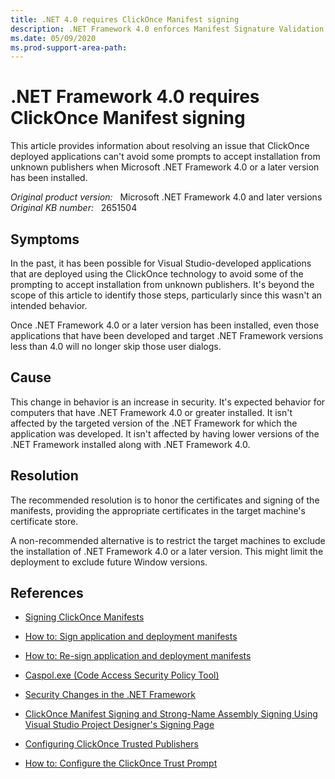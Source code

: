 ```yaml
---
title: .NET 4.0 requires ClickOnce Manifest signing
description: .NET Framework 4.0 enforces Manifest Signature Validation for ClickOnce deployed applications.
ms.date: 05/09/2020
ms.prod-support-area-path:
---
```

# .NET Framework 4.0 requires ClickOnce Manifest signing

This article provides information about resolving an issue that ClickOnce deployed applications can't avoid some prompts to accept installation from unknown publishers when Microsoft .NET Framework 4.0 or a later version has been installed.

_Original product version:_ &nbsp; Microsoft .NET Framework 4.0 and later versions
_Original KB number:_ &nbsp; 2651504

## Symptoms

In the past, it has been possible for Visual Studio-developed applications that are deployed using the ClickOnce technology to avoid some of the prompting to accept installation from unknown publishers. It's beyond the scope of this article to identify those steps, particularly since this wasn't an intended behavior.

Once .NET Framework 4.0 or a later version has been installed, even those applications that have been developed and target .NET Framework versions less than 4.0 will no longer skip those user dialogs.

## Cause

This change in behavior is an increase in security. It's expected behavior for computers that have .NET Framework 4.0 or greater installed. It isn't affected by the targeted version of the .NET Framework for which the application was developed. It isn't affected by having lower versions of the .NET Framework installed along with .NET Framework 4.0.

## Resolution

The recommended resolution is to honor the certificates and signing of the manifests, providing the appropriate certificates in the target machine's certificate store.

A non-recommended alternative is to restrict the target machines to exclude the installation of .NET Framework 4.0 or a later version. This might limit the deployment to exclude future Window versions.

## References

- [Signing ClickOnce Manifests](/previous-versions/zfz60ccf(v=vs.90))

- [How to: Sign application and deployment manifests](/visualstudio/ide/how-to-sign-application-and-deployment-manifests)

- [How to: Re-sign application and deployment manifests](/visualstudio/deployment/how-to-re-sign-application-and-deployment-manifests)

- [Caspol.exe (Code Access Security Policy Tool)](/dotnet/framework/tools/caspol-exe-code-access-security-policy-tool)  

- [Security Changes in the .NET Framework](/previous-versions/dotnet/framework/security/security-changes)

- [ClickOnce Manifest Signing and Strong-Name Assembly Signing Using Visual Studio Project Designer's Signing Page](/previous-versions/aa730868(v=vs.80))

- [Configuring ClickOnce Trusted Publishers](/previous-versions/dotnet/articles/ms996418(v=msdn.10))

- [How to: Configure the ClickOnce Trust Prompt](/previous-versions/visualstudio/visual-studio-2008/cc176048(v=vs.90))
